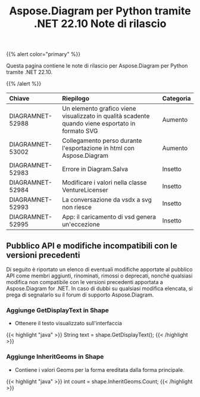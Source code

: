 ﻿---
title: Aspose.Diagram per Python tramite .NET 22.10 Note di rilascio
type: docs
weight: 17
url: /it/python-net/aspose-diagram-for-python-via-net-22-10-release-notes/
---
{{% alert color="primary" %}} 

Questa pagina contiene le note di rilascio per Aspose.Diagram per Python tramite .NET 22.10.

{{% /alert %}} 

|**Chiave**|**Riepilogo**|**Categoria**|
|:- |:- |:- |
|DIAGRAMNET-52988|Un elemento grafico viene visualizzato in qualità scadente quando viene esportato in formato SVG|Aumento|
|DIAGRAMNET-53002|Collegamento perso durante l'esportazione in html con Aspose.Diagram|Aumento|
|DIAGRAMNET-52983|Errore in Diagram.Salva|Insetto|
|DIAGRAMNET-52984|Modificare i valori nella classe VentureLicenser|Insetto|
|DIAGRAMNET-52993|La conversazione da vsdx a svg non riesce|Insetto|
|DIAGRAMNET-52995|App: il caricamento di vsd genera un'eccezione|Insetto|

## **Pubblico API e modifiche incompatibili con le versioni precedenti**
Di seguito è riportato un elenco di eventuali modifiche apportate al pubblico API come membri aggiunti, rinominati, rimossi o deprecati, nonché qualsiasi modifica non compatibile con le versioni precedenti apportata a Aspose.Diagram for .NET. In caso di dubbi su qualsiasi modifica elencata, si prega di segnalarlo su il forum di supporto Aspose.Diagram.

### **Aggiunge GetDisplayText in Shape**
- Ottenere il testo visualizzato sull'interfaccia

{{< highlight "java" >}}
String text = shape.GetDisplayText();
{{< /highlight >}}

### **Aggiunge InheritGeoms in Shape**
- Contiene i valori Geoms per la forma ereditata dalla forma principale.

{{< highlight "java" >}}
int count = shape.InheritGeoms.Count;
{{< /highlight >}}